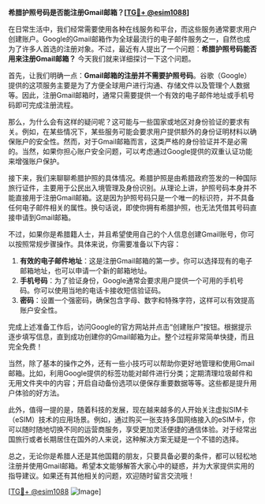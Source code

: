 **希腊护照号码是否能注册Gmail邮箱？[[TG💪+ @esim1088](https://t.me/s/esim1088)]**

在日常生活中，我们经常需要使用各种在线服务和平台，而这些服务通常要求用户创建账户。Google的Gmail邮箱作为全球最流行的电子邮件服务之一，自然也成为了许多人首选的注册对象。不过，最近有人提出了一个问题：**希腊护照号码能否用来注册Gmail邮箱？** 今天我们就来详细探讨一下这个问题。

首先，让我们明确一点：**Gmail邮箱的注册并不需要护照号码**。谷歌（Google）提供的这项服务主要是为了方便全球用户进行沟通、存储文件以及管理个人数据等。因此，注册Gmail邮箱时，通常只需要提供一个有效的电子邮件地址或手机号码即可完成注册流程。

那么，为什么会有这样的疑问呢？这可能与一些国家或地区对身份验证的要求有关。例如，在某些情况下，某些服务可能会要求用户提供额外的身份证明材料以确保账户的安全性。然而，对于Gmail邮箱而言，这类严格的身份验证并不是必需的。当然，如果你担心账户安全问题，可以考虑通过Google提供的双重认证功能来增强账户保护。

接下来，我们来聊聊希腊护照的具体情况。希腊护照是由希腊政府签发的一种国际旅行证件，主要用于公民出入境管理及身份识别。从理论上讲，护照号码本身并不能直接用于注册Gmail邮箱。这是因为护照号码只是一个唯一的标识符，并不具备任何电子邮件相关的属性。换句话说，即使你拥有希腊护照，也无法凭借其号码直接申请到Gmail邮箱。

不过，如果你是希腊籍人士，并且希望使用自己的个人信息创建Gmail账号，你可以按照常规步骤操作。具体来说，你需要准备以下内容：

1. **有效的电子邮件地址**：这是注册Gmail邮箱的第一步。你可以选择现有的电子邮箱地址，也可以申请一个新的邮箱地址。
2. **手机号码**：为了验证身份，Google通常会要求用户提供一个可用的手机号码。你可以使用当地的电话卡接收短信验证码。
3. **密码**：设置一个强密码，确保包含字母、数字和特殊字符，这样可以有效提高账户安全性。

完成上述准备工作后，访问Google的官方网站并点击“创建账户”按钮。根据提示逐步填写信息，直到成功创建你的Gmail邮箱为止。整个过程非常简单快捷，而且完全免费！

当然，除了基本的操作之外，还有一些小技巧可以帮助你更好地管理和使用Gmail邮箱。比如，利用Google提供的标签功能对邮件进行分类；定期清理垃圾邮件和无用文件夹中的内容；开启自动备份选项以便保存重要数据等等。这些都是提升用户体验的好方法。

此外，值得一提的是，随着科技的发展，现在越来越多的人开始关注虚拟SIM卡（eSIM）技术的应用场景。例如，通过购买一张支持多国网络接入的eSIM卡，你可以随时随地切换不同的运营商服务，享受更加灵活便捷的通信体验。对于经常出国旅行或者长期居住在国外的人来说，这种解决方案无疑是一个不错的选择。

总之，无论你是希腊人还是其他国籍的朋友，只要具备必要的条件，都可以轻松地注册并使用Gmail邮箱。希望本文能够解答大家心中的疑惑，并为大家提供实用的指导建议。如果还有其他相关的问题，欢迎随时留言交流哦！

[[TG💪+ @esim1088](https://t.me/s/esim1088) ![Image](https://i.postimg.cc/4NQfJmqS/Snipaste-2025-05-13-00-14-12.png)]